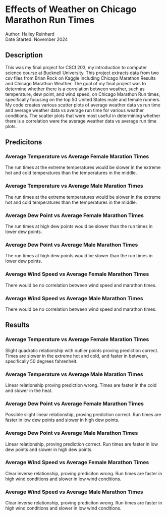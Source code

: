 # Effects of Weather on Chicago Marathon Run Times 
Author: Hailey Reinhard  
Date Started: November 2024 
## Description 
This was my final project for CSCI 203, my introduction to computer science course at Bucknell University. This project extracts data from two csv files from Brian Rock on Kaggle including Chicago Marathon Results and Chicago Marathon Weather. The goal of my final project was to determine whether there is a correlation between weather, such as temperature, dew point, and wind speed, on Chicago Marathon Run times, specifically focusing on the top 50 United States male and female runners. My code creates various scatter plots of average weather data vs run time and average weather data vs average run time for various weather conditions. The scatter plots that were most useful in determining whether there is a correlation were the average weather data vs average run time plots. 
## Predicitons 
### Average Temperature vs Average Female Maration Times 
The run times at the extreme temperatures would be slower in the extreme hot and cold temperatures than the temperatures in the middle. 
### Average Temperature vs Average Male Maration Times 
The run times at the extreme temperatures would be slower in the extreme hot and cold temperatures than the temperatures in the middle. 
### Average Dew Point vs Average Female Marathon Times 
The run times at high dew points would be slower than the run times in lower dew points. 
### Average Dew Point vs Average Male Marathon Times 
The run times at high dew points would be slower than the run times in lower dew points. 
### Average Wind Speed vs Average Female Marathon Times 
There would be no correlation between wind speed and marathon times. 
### Average Wind Speed vs Average Male Marathon Times 
There would be no correlation between wind speed and marathon times. 
## Results 
### Average Temperature vs Average Female Maration Times 
Slight quadratic relationship with outlier points proving prediction correct. Times are slower in the extreme hot and cold, and faster in between, specifically 50 degrees fahrenheit. 
### Average Temperature vs Average Male Maration Times 
Linear relationship proving prediction wrong. Times are faster in the cold and slower in the heat. 
### Average Dew Point vs Average Female Marathon Times 
Possible slight linear relationship, proving prediction correct. Run times are faster in low dew points and slower in high dew points. 
### Average Dew Point vs Average Male Marathon Times 
Linear relationship, proving prediction correct. Run times are faster in low dew points and slower in high dew points. 
### Average Wind Speed vs Average Female Marathon Times 
Clear inverse relationship, proving prediciton wrong. Run times are faster in high wind conditions and slower in low wind conditions. 
### Average Wind Speed vs Average Male Marathon Times 
Clear inverse relationship, proving prediciton wrong. Run times are faster in high wind conditions and slower in low wind conditions. 
